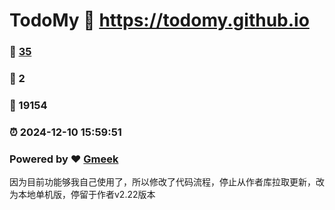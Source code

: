 # TodoMy :link: https://todomy.github.io 
### :page_facing_up: [35](https://todomy.github.io/tag.html) 
### :speech_balloon: 2 
### :hibiscus: 19154 
### :alarm_clock: 2024-12-10 15:59:51 
### Powered by :heart: [Gmeek](https://github.com/Meekdai/Gmeek)

因为目前功能够我自己使用了，所以修改了代码流程，停止从作者库拉取更新，改为本地单机版，停留于作者v2.22版本
